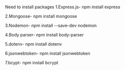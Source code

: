 Need to install packages
1.Express.js-   npm install express

2.Mongoose-     npm install mongoose

3.Nodemon-      npm install --save-dev nodemon

4.Body parser-  npm install body-parser

5.dotenv-       npm install dotenv

6.jsonwebtoken- npm install jsonwebtoken

7.bcypt-        npm install bcrypt
